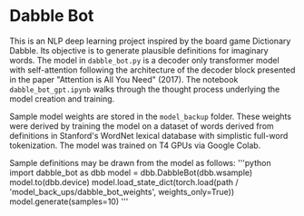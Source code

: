 # Dabble Bot
This is an NLP deep learning project inspired by the board game Dictionary Dabble. Its objective is to generate plausible definitions for imaginary words. The model in `dabble_bot.py` is a decoder only transformer model with self-attention following the architecture of the decoder block presented in the paper "Attention is All You Need" (2017). The notebook `dabble_bot_gpt.ipynb` walks through the thought process underlying the model creation and training.

Sample model weights are stored in the `model_backup` folder. These weights were derived by training the model on a dataset of words derived from definitions in Stanford's WordNet lexical database with simplistic full-word tokenization. The model was trained on T4 GPUs via Google Colab.

Sample definitions may be drawn from the model as follows:
'''python
import dabble_bot as dbb
model = dbb.DabbleBot(dbb.wsample)
model.to(dbb.device)
model.load_state_dict(torch.load(path / 'model_back_ups/dabble_bot_weights', weights_only=True))
model.generate(samples=10)
'''
